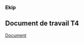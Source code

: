### Ekip

## Document de travail T4

[Document](https://docs.google.com/document/d/1aSJizYEQ_bQtehNfUSkLTm0GBGgYQvxmuCkMMacNFxM/edit?usp=sharing)